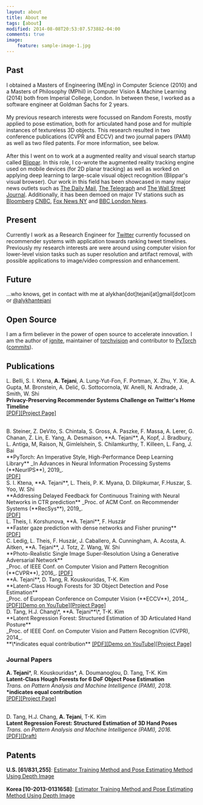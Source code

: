 ```yaml
---
layout: about
title: About me
tags: [about]
modified: 2014-08-08T20:53:07.573882-04:00
comments: true
image:
    feature: sample-image-1.jpg
---
```

## Past

I obtained a Masters of Engineering (MEng) in Computer Science (2010) and a Masters of Philosophy (MPhil) in Computer Vision & Machine Learning (2014) both from Imperial College, London. In between these, I worked as a  software engineer at Goldman Sachs for 2 years.
<br />
<br />
My previous research interests were focussed on Random Forests, mostly applied to pose estimation, both for articulated hand pose and for multiple instances of textureless 3D objects. This research resulted in two conference publications (CVPR and ECCV) and two journal papers (PAMI) as well as two filed patents. For more information, see below.
<br />
<br />
After this I went on to work at a augmented reality and visual search startup called <a href="https://blippar.com/en/">Blippar</a>. In this role, I co-wrote the augmented reality tracking engine used on mobile devices (for 2D planar tracking) as well as worked on applying deep learning to large-scale visual object recognition (Blippar's visual browser). Our work in this field has been showcased in many major news outlets such as <a href="http://www.dailymail.co.uk/sciencetech/article-2993742/Forget-words-Blippar-app-lets-search-web-using-smartphone-CAMERA.html">The Daily Mail</a>, <a href="http://www.telegraph.co.uk/technology/news/11473374/Blippar-develops-visual-browser-for-the-physical-world.html"> The Telegraph</a> and <a href="http://www.wsj.com/video/a-search-engine-powered-by-your-smartphone-camera/65D77C0F-C710-47AD-919C-0D0E3FF95CF3.html">The Wall Street Journal</a>.  Additionally, it has been demoed on major TV stations such as <a href="http://www.bloomberg.com/news/videos/2015-03-18/-blipp-it-augmented-reality-comes-to-advertising?utm_content=buffer08438&utm_medium=social&utm_source=facebook.com&utm_campaign=buffer">Bloomberg</a> <a href="http://video.cnbc.com/gallery/?video=3000377421">CNBC</a>, <a href="http://www.myfoxny.com/story/29057765/what-does-blippar-app-do">Fox News NY</a> and <a href="https://www.youtube.com/watch?v=FhZAxBR6lko">BBC London News</a>.
<br />

## Present

Currently I work as a Research Engineer for <a href="https://twitter.com">Twitter</a> currently focussed on recommender systems with application towards ranking tweet timelines. Previously my research interests are were around using computer vision for lower-level vision tasks such as super resolution and artifact removal, with possible applications to image/video compression and enhancement.
<br />

## Future

...who knows, get in contact with me at alykhan[dot]tejani[at]gmail[dot]com or <a href="https://twitter.com/alykhantejani/">@alykhantejani</a>

## Open Source
I am a firm believer in the power of open source to accelerate innovation. I am the author of <a href="http://github.com/pytorch/ignite">ignite</a>, maintainer of <a href="http://github.com/pytorch/vision">torchvision</a> and contributor to <a href="http://github.com/pytorch/pytorch">PyTorch</a> (<a href="https://github.com/pytorch/pytorch/commits?author=alykhantejani">commits</a>).

## Publications
L. Belli, S. I. Ktena, **A. Tejani**, A. Lung-Yut-Fon, F. Portman, X. Zhu, Y. Xie, A. Gupta, M. Bronstein, A. Delić, G. Sottocornola, W. Anelli, N. Andrade, J. Smith, W. Shi
<br>
**Privacy-Preserving Recommender Systems Challenge on Twitter's Home Timeline**
<br />
<a href="https://arxiv.org/pdf/2004.13715">[PDF]</a><a href="https://recsys-twitter.com" target="blank">[Project Page]</a>

<br />
B. Steiner, Z. DeVito, S. Chintala, S. Gross, A. Paszke, F. Massa, A. Lerer, G. Chanan, Z. Lin, E. Yang, A. Desmaison, **A. Tejani**, A, Kopf, J. Bradbury, L. Antiga, M, Raison, N, Gimlelshein, S. Chilamkurthy, T. Killeen, L. Fang, J. Bai
<br />
**PyTorch: An Imperative Style, High-Performance Deep Learning Library**
_In Advances in Neural Information Processing Systems (**NeurIPS**), 2019_.
<br />
<a href="https://papers.nips.cc/paper/9015-pytorch-an-imperative-style-high-performance-deep-learning-library.pd://papers.nips.cc/paper/9015-pytorch-an-imperative-style-high-performance-deep-learning-library.pdf">[PDF]</a>

<br />
S. I. Ktena, **A. Tejani**, L. Theis, P. K. Myana, D. Dilipkumar, F.Huszar, S. Yoo, W. Shi
<br />
**Addressing Delayed Feedback for Continuous Training with Neural Networks in CTR prediction**
_Proc. of ACM Conf. on Recommender Systems (**RecSys**), 2019_.
<br />
<a href="https://arxiv.org/abs/1907.06558">[PDF]</a>

<br />
L. Theis, I. Korshunova, **A. Tejani**, F. Huszár
<br />
**Faster gaze prediction with dense networks and Fisher pruning**
<br />
<a href="https://arxiv.org/abs/1801.05787">[PDF]</a>

<br />
C. Ledig, L. Theis, F. Huszár, J. Caballero, A. Cunningham, A. Acosta, A. Aitken, **A. Tejani**, J. Totz, Z. Wang, W. Shi
<br />
**Photo-Realistic Single Image Super-Resolution Using a Generative Adversarial Network**
<br />
_Proc. of IEEE Conf. on Computer Vision and Pattern Recognition (**CVPR**), 2016_.  
<a href="https://arxiv.org/pdf/1609.04802v3.pdf">[PDF]</a>

<br />
<!--<img align="left" src="{{ site.url }}/images/eccv14.png" height="60px" width="60px" style="padding-right: 10px">-->
**A. Tejani**, D. Tang, R. Kouskouridas, T-K. Kim
<br />
**Latent-Class Hough Forests for 3D Object Detection and Pose Estimation**
<br />
_Proc. of European Conference on Computer Vision (**ECCV**), 2014_.  
<a href="https://labicvl.github.io/docs/pubs/Aly_ECCV_2014.pdf">[PDF]</a><a href="https://www.youtube.com/watch?v=dh2VtnnsGuY">[Demo on YouTube]</a><a href="http://rkouskou.gitlab.io/research/LCHF.html">[Project Page]</a>

<br />
<!--<img align="left" src="{{ site.url }}/images/cvpr14.png" height="120px" width="120px" style="padding-right: 10px">-->
D. Tang, H.J. Chang\*, **A. Tejani**\*, T-K. Kim
<br />
**Latent Regression Forest: Structured Estimation of 3D Articulated Hand Posture**
<br />
_Proc. of IEEE Conf. on Computer Vision and Pattern Recognition (CVPR), 2014_.
<br />
**\*indicates equal contribution**  
<a href="https://labicvl.github.io/docs/pubs/Danny_CVPR_2014.pdf">[PDF]</a><a href="http://youtu.be/ZI_XNPI_QXA">[Demo on YouTube]</a><a href="https://labicvl.github.io/hand.html">[Project Page]</a>
<br />

### Journal Papers

<!--<img align="left" src="{{ site.url }}/images/6DOF_pami_img1.png" height="180px" width="120px" style="padding-right: 10px;">-->
**A. Tejani**\*, R. Kouskouridas\*, A. Doumanoglou, D. Tang, T-K. Kim
<br />
**Latent-Class Hough Forests for 6 DoF Object Pose Estimation**
<br />
_Trans. on Pattern Analysis and Machine Intelligence (PAMI), 2018._
<br />
**\*indicates equal contribution**  
<a href="pdfs/tpami-LCHF.pdf">\[PDF\]</a><a href="http://www.iis.ee.ic.ac.uk/rkouskou/research/LCHF.html">[Project Page]</a>
<br />
<br />
<!--<img align="left" src="{{ site.url }}/images/LRF_PAMI.png" height="120px" width="120px" style="padding-right: 10px">-->
D. Tang, H.J. Chang, **A. Tejani**, T-K. Kim
<br />
**Latent Regression Forest: Structured Estimation of 3D Hand Poses**
<br />
_Trans. on Pattern Analysis and Machine Intelligence (PAMI), 2016._
<br/>
<a href="pdfs/LRF_PAMI_DRAFT.pdf">\[PDF\](Draft)</a>


## Patents
**U.S. [61/831,255]**: <a href="https://www.google.com/patents/US20140363076">Estimator Training Method and Pose Estimating Method Using Depth Image</a>  
<br />
**Korea [10-2013-0131658]**: <a href="https://www.google.com/patents/US20140363076?dq=10-2013-0131658+patent&hl=en&sa=X&ei=fQ2HVZn9HZKs7AbqqouIDA&ved=0CB4Q6AEwAA">Estimator Training Method and Pose Estimating Method Using Depth Image</a>

